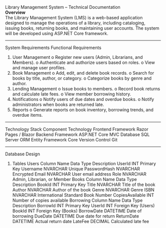 Library Management System – Technical Documentation <br>
**Overview** <br>
The Library Management System (LMS) is a web-based application designed to manage the operations of a library, including cataloging, issuing books, returning books, and maintaining user accounts. The system will be developed using ASP.NET Core framework.
________________________________________
System Requirements
Functional Requirements
1.	User Management
    o	Register new users (Admin, Librarians, and Members).
    o	Authenticate and authorize users based on roles.
    o	View and manage user profiles.
2.	Book Management
    o	Add, edit, and delete book records.
    o	Search for books by title, author, or category.
    o	Categorize books by genre and author.
3.	Lending Management
    o	Issue books to members.
    o	Record book returns and calculate late fees.
    o	View member borrowing history.
4.	Notifications
    o	Notify users of due dates and overdue books.
    o	Notify administrators when books are returned late.
5.	Reports
    o	Generate reports on book inventory, borrowing trends, and overdue items.
________________________________________
Technology Stack
Component	Technology
Frontend Framework	Razor Pages / Blazor
Backend Framework	ASP.NET Core MVC
Database	SQL Server
ORM	Entity Framework Core
Version Control	Git
________________________________________
Database Design
1. Tables
  Users
    Column Name	Data Type	Description
    UserId	INT	Primary Key
    Username	NVARCHAR	Unique
    PasswordHash	NVARCHAR	Encrypted
    Email	NVARCHAR	User email address
    Role	NVARCHAR	Admin, Librarian, or Member
  Books
    Column Name	Data Type	Description
    BookId	INT	Primary Key
    Title	NVARCHAR	Title of the book
    Author	NVARCHAR	Author of the book
    Genre	NVARCHAR	Genre
    ISBN	NVARCHAR	International Standard Book Number
    CopiesAvailable	INT	Number of copies available
  Borrowing
    Column Name	Data Type	Description
    BorrowId	INT	Primary Key
    UserId	INT	Foreign Key (Users)
    BookId	INT	Foreign Key (Books)
    BorrowDate	DATETIME	Date of borrowing
    DueDate	DATETIME	Due date for return
    ReturnDate	DATETIME	Actual return date
    LateFee	DECIMAL	Calculated late fee

